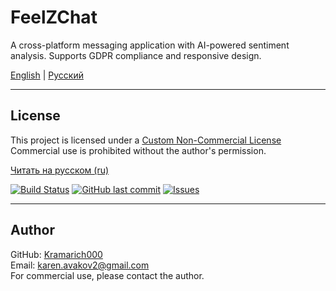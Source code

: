 # FeelZChat 
A cross-platform messaging application with AI-powered sentiment analysis. Supports GDPR compliance and responsive design.

[English](docs/en/README_EN.md) | [Русский](docs/ru/README_RU.md)

---

## License

This project is licensed under a [Custom Non-Commercial License](docs/en/LICENSE_EN.md)  
Commercial use is prohibited without the author's permission.

[Читать на русском (ru)](docs/ru/LICENSE_RU.md)

[![Build Status](https://img.shields.io/github/actions/workflow/status/Kramarich000/messenger-app/ci.yml)](https://github.com/Kramarich000/messenger-app/actions)
[![GitHub last commit](https://img.shields.io/github/last-commit/Kramarich000/messenger-app)](https://github.com/Kramarich000/messenger-app)
[![Issues](https://img.shields.io/github/issues/Kramarich000/messenger-app)](https://github.com/Kramarich000/messenger-app/issues)



---

## Author

GitHub: [Kramarich000](https://github.com/Kramarich000)  
Email: karen.avakov2@gmail.com  
For commercial use, please contact the author.